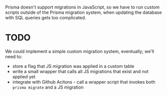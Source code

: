 Prisma doesn't support migrations in JavaScript, so we have to run custom scripts outside of the Prisma migration system, when updating the database with SQL queries gets too complicated.

# TODO

We could implement a simple custom migration system, eventually; we'll need to:

- store a flag that JS migration was applied in a custom table
- write a small wrapper that calls all JS migrations that exist and not applied yet
- integrate with Github Acitons - call a wrapper script that invokes both `prisma migrate` and a JS migration
